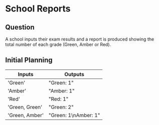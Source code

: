 # School Reports

## Question

A school inputs their exam results and a report is produced showing the total number of each grade (Green, Amber or Red).

## Initial Planning

| Inputs | Outputs |
| ------ | ------- |
| 'Green' | "Green: 1" |
| 'Amber' | "Amber: 1" |
| 'Red' | "Red: 1" |
| 'Green, Green' | "Green: 2" |
| 'Green, Amber' | "Green: 1\nAmber: 1" |
